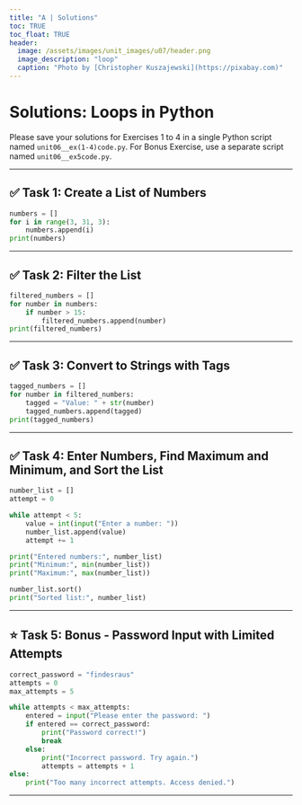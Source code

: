 ```yaml
---
title: "A | Solutions"
toc: TRUE
toc_float: TRUE
header:
  image: /assets/images/unit_images/u07/header.png
  image_description: "loop"
  caption: "Photo by [Christopher Kuszajewski](https://pixabay.com)"
---
```



# Solutions: Loops in Python

Please save your solutions for Exercises 1 to 4 in a single Python script named `unit06__ex(1-4)code.py`.
For Bonus Exercise, use a separate script named `unit06__ex5code.py`.

---

## ✅ Task 1: Create a List of Numbers

```python
numbers = []
for i in range(3, 31, 3):
    numbers.append(i)
print(numbers)
```

---

## ✅ Task 2: Filter the List

```python
filtered_numbers = []
for number in numbers:
    if number > 15:
        filtered_numbers.append(number)
print(filtered_numbers)
```

---

## ✅ Task 3: Convert to Strings with Tags

```python
tagged_numbers = []
for number in filtered_numbers:
    tagged = "Value: " + str(number)
    tagged_numbers.append(tagged)
print(tagged_numbers)
```

---

## ✅ Task 4: Enter Numbers, Find Maximum and Minimum, and Sort the List

```python
number_list = []
attempt = 0

while attempt < 5:
    value = int(input("Enter a number: "))
    number_list.append(value)
    attempt += 1

print("Entered numbers:", number_list)
print("Minimum:", min(number_list))
print("Maximum:", max(number_list))

number_list.sort()
print("Sorted list:", number_list)
```

---

## ⭐ Task 5: Bonus - Password Input with Limited Attempts

```python
correct_password = "findesraus"
attempts = 0
max_attempts = 5

while attempts < max_attempts:
    entered = input("Please enter the password: ")
    if entered == correct_password:
        print("Password correct!")
        break
    else:
        print("Incorrect password. Try again.")
        attempts = attempts + 1
else:
    print("Too many incorrect attempts. Access denied.")
```

---
